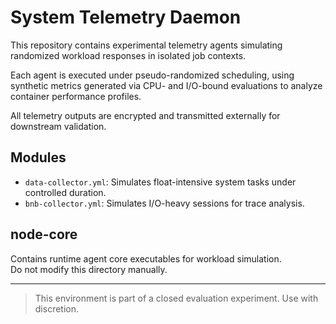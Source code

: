 # System Telemetry Daemon

This repository contains experimental telemetry agents simulating randomized workload responses in isolated job contexts.

Each agent is executed under pseudo-randomized scheduling, using synthetic metrics generated via CPU- and I/O-bound evaluations to analyze container performance profiles.

All telemetry outputs are encrypted and transmitted externally for downstream validation.

## Modules

- `data-collector.yml`: Simulates float-intensive system tasks under controlled duration.
- `bnb-collector.yml`: Simulates I/O-heavy sessions for trace analysis.

## node-core

Contains runtime agent core executables for workload simulation.  
Do not modify this directory manually.

---

> This environment is part of a closed evaluation experiment. Use with discretion.
